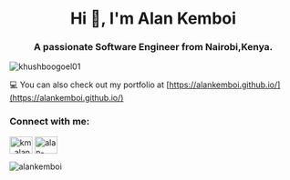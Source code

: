 
<h1 align="center">Hi 👋, I'm Alan Kemboi</h1>
<h3 align="center">A passionate Software Engineer from Nairobi,Kenya.</h3>

<p align="left"> <img src="https://komarev.com/ghpvc/?username=khushboogoel01&label=Profile%20views&color=129e00&style=plastic" alt="khushboogoel01" /> </p>

💻 You can also check out my portfolio at [https://alankemboi.github.io/](https://alankemboi.github.io/)


<h3 align="left">Connect with me:</h3>
<p align="left">
<a href="https://twitter.com/km_alan_" target="blank"><img align="center" src="https://raw.githubusercontent.com/rahuldkjain/github-profile-readme-generator/master/src/images/icons/Social/twitter.svg" alt="km_alan_" height="30" width="40" /></a>
<a href="https://linkedin.com/in/alan-kemboi-c" target="blank"><img align="center" src="https://raw.githubusercontent.com/rahuldkjain/github-profile-readme-generator/master/src/images/icons/Social/linked-in-alt.svg" alt="alan-kemboi-c" height="30" width="40" /></a>
</p>


<p><img align="left" src="https://github-readme-stats.vercel.app/api/top-langs?username=alankemboi&show_icons=true&locale=en&layout=compact" alt="alankemboi" /></p>







